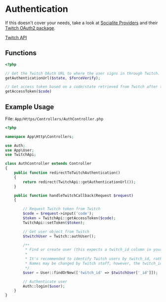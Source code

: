 # Authentication

If this doesn't cover your needs, take a look at [Socialite Providers](https://socialiteproviders.github.io) and their [Twitch OAuth2 package](http://socialiteproviders.github.io/providers/twitch/).

[Twitch API](https://github.com/justintv/Twitch-API/blob/master/authentication.md)

## Functions

```php
<?php

// Get the Twitch OAuth URL to where the user signs in through Twitch. Both parameters are optional.
getAuthenticationUrl($state, $forceVerify);

// Get access token based on a code/state retrieved from Twitch after the user has signed in through Twitch.
getAccessToken($code)
```

## Example Usage

File: `App/Https/Controllers/AuthController.php`

```php
<?php

namespace App\Http\Controllers;

use Auth;
use App\User;
use TwitchApi;

class AuthController extends Controller
{
    public function redirectToTwitchAuthentication()
    {
        return redirect(TwitchApi::getAuthenticationUrl());
    }

    public function handleTwitchCallback(Request $request)
    {

        // Request Twitch token from Twitch
        $code = $request->input('code');
        $token = TwitchApi::getAccessToken($code);
        TwitchApi::setToken($token);

        // Get user object from Twitch
        $twitchUser = Twitch::authUser();

        /**
         * Find or create user (this expects a twitch_id column in your users table).
         *
         * It's recommended to identify Twitch users by twitch_id, rather than by name.
         * Names may be changed by Twitch staff, however, the twitch_id remains the same.
         */
        $user = User::findOrNew(['twitch_id' => $twitchUser['_id']]);

        // Authenticate user
        Auth::login($user);
    }
}
```